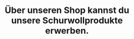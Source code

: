 ---
order: 10
href: https://tiefschlafen.de/
value: Shop
title: Über unseren Shop kannst du unsere Schurwollprodukte erwerben.
external: true
navigation: true
footer: true
---